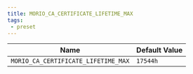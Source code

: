 ```yaml
---
title: MORIO_CA_CERTIFICATE_LIFETIME_MAX
tags:
 - preset
---
```





<!-- MORIO_AUTO_GENERATED_CONTENT_STARTS - Manual changes made below will be overwritten -->
| Name | Default Value |
|------|---------------|
| `MORIO_CA_CERTIFICATE_LIFETIME_MAX` | `17544h` |
<!-- MORIO_AUTO_GENERATED_CONTENT_ENDS - Manual changes made above will be overwritten -->
